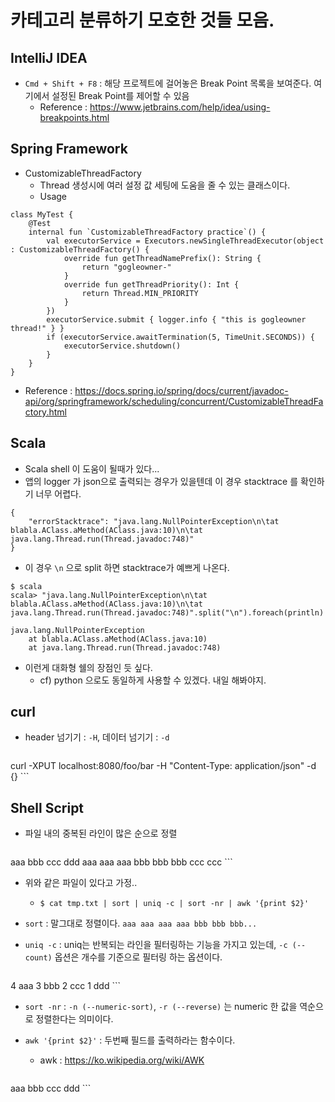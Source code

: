 # 카테고리 분류하기 모호한 것들 모음.

## IntelliJ IDEA
- `Cmd + Shift + F8` : 해당 프로젝트에 걸어놓은 Break Point 목록을 보여준다. 여기에서 설정된 Break Point를 제어할 수 있음
  - Reference : https://www.jetbrains.com/help/idea/using-breakpoints.html

## Spring Framework
- CustomizableThreadFactory
  - Thread 생성시에  여러 설정 값 세팅에 도움을 줄 수 있는 클래스이다.
  - Usage

```
class MyTest {
    @Test
    internal fun `CustomizableThreadFactory practice`() {
        val executorService = Executors.newSingleThreadExecutor(object : CustomizableThreadFactory() {
            override fun getThreadNamePrefix(): String {
                return "gogleowner-"
            }
            override fun getThreadPriority(): Int {
                return Thread.MIN_PRIORITY
            }
        })
        executorService.submit { logger.info { "this is gogleowner thread!" } }
        if (executorService.awaitTermination(5, TimeUnit.SECONDS)) {
            executorService.shutdown()
        }
    }
}
```

  - Reference : https://docs.spring.io/spring/docs/current/javadoc-api/org/springframework/scheduling/concurrent/CustomizableThreadFactory.html

## Scala
- Scala shell 이 도움이 될때가 있다...
- 앱의 logger 가 json으로 출력되는 경우가 있을텐데 이 경우 stacktrace 를 확인하기 너무 어렵다.

```
{
    "errorStacktrace": "java.lang.NullPointerException\n\tat blabla.AClass.aMethod(AClass.java:10)\n\tat java.lang.Thread.run(Thread.javadoc:748)"
}
```

- 이 경우 `\n` 으로 split 하면 stacktrace가 예쁘게 나온다.

```
$ scala
scala> "java.lang.NullPointerException\n\tat blabla.AClass.aMethod(AClass.java:10)\n\tat java.lang.Thread.run(Thread.javadoc:748)".split("\n").foreach(println)

java.lang.NullPointerException
    at blabla.AClass.aMethod(AClass.java:10)
    at java.lang.Thread.run(Thread.javadoc:748)
```

- 이런게 대화형 쉘의 장점인 듯 싶다.
  - cf) python 으로도 동일하게 사용할 수 있겠다. 내일 해봐야지.

## curl
- header 넘기기 : `-H`, 데이터 넘기기 : `-d`

    ```
curl -XPUT localhost:8080/foo/bar -H "Content-Type: application/json" -d {}
    ```

## Shell Script
- 파일 내의 중복된 라인이 많은 순으로 정렬

    ```
aaa
bbb
ccc
ddd
aaa
aaa
aaa
bbb
bbb
bbb
ccc
ccc
    ```

- 위와 같은 파일이 있다고 가정..
    - `$ cat tmp.txt | sort | uniq -c | sort -nr | awk '{print $2}'`
- `sort` : 말그대로 정렬이다. `aaa aaa aaa aaa bbb bbb bbb...`
- `uniq -c` : uniq는 반복되는 라인을 필터링하는 기능을 가지고 있는데, `-c (--count)` 옵션은 개수를 기준으로 필터링 하는 옵션이다.

    ```
4 aaa
3 bbb
2 ccc
1 ddd
    ```

- `sort -nr` : `-n (--numeric-sort)`, `-r (--reverse)` 는 numeric 한 값을 역순으로 정렬한다는 의미이다.

- `awk '{print $2}'` : 두번째 필드를 출력하라는 함수이다.
    - awk : https://ko.wikipedia.org/wiki/AWK

    ```
aaa
bbb
ccc
ddd
    ```
